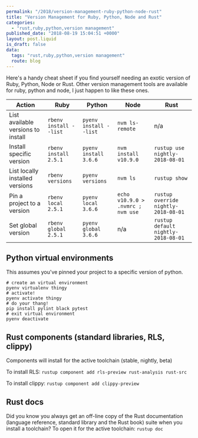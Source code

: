 ```yaml
---
permalink: "/2018/version-management-ruby-python-node-rust"
title: "Version Management for Ruby, Python, Node and Rust"
categories:
  - "rust,ruby,python,version management"
published_date: "2018-08-19 15:04:51 +0000"
layout: post.liquid
is_draft: false
data:
  tags: "rust,ruby,python,version management"
  route: blog
---
```

Here's a handy cheat sheet if you find yourself needing an exotic version of Ruby, Python, Node or Rust. Other version management tools are available for ruby, python and node, I just happen to like these ones.

| Action                            | Ruby                 | Python               | Node                            | Rust                               |
|-----------------------------------|----------------------|----------------------|---------------------------------|------------------------------------|
| List available versions to install|`rbenv install --list`|`pyenv install --list`|`nvm ls-remote`                  | n/a                                |
| Install specific version          |`rbenv install 2.5.1` |`pyenv install 3.6.6` |`nvm install v10.9.0`            |`rustup use nightly-2018-08-01`     |
| List locally installed versions   |`rbenv versions`      |`pyenv versions`      |`nvm ls`                         |`rustup show`                       |
| Pin a project to a version        |`rbenv local 2.5.1`   |`pyenv local 3.6.6`   |`echo v10.9.0 > .nvmrc ; nvm use`|`rustup override nightly-2018-08-01`|
| Set global version                |`rbenv global 2.5.1`  |`pyenv global 3.6.6`  |n/a                              |`rustup default nightly-2018-08-01` |

## Python virtual environments

This assumes you've pinned your project to a specific version of python.

```shell
# create an virtual environment
pyenv virtualenv thingy
# activate!
pyenv activate thingy
# do your thang!
pip install pylint black pytest
# exit virtual environment
pyenv deactivate
```

## Rust components (standard libraries, RLS, clippy)

Components will install for the active toolchain (stable, nightly, beta)

To install RLS: `rustup component add rls-preview rust-analysis rust-src`

To install clippy: `rustup component add clippy-preview`

## Rust docs

Did you know you always get an off-line copy of the Rust documentation (language reference, standard library and the Rust book) suite when you install a toolchain? To open it for the active toolchain: `rustup doc`